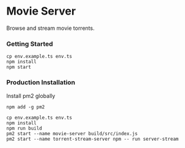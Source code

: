 # Movie Server

Browse and stream movie torrents.

### Getting Started

```shell
cp env.example.ts env.ts
npm install
npm start
```

### Production Installation

Install pm2 globally

```shell
npm add -g pm2
```

```shell
cp env.example.ts env.ts
npm install
npm run build
pm2 start --name movie-server build/src/index.js
pm2 start --name torrent-stream-server npm -- run server-stream
```
